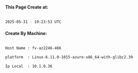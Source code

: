 
   
#### This Page Create at:

```bash

2025-05-31 - 19:23:53 UTC

```

#### Create By Machine:

```bash

Host Name : fv-az2246-466

platform  : Linux-6.11.0-1015-azure-x86_64-with-glibc2.39

Ip Local  : 10.1.0.36

```

